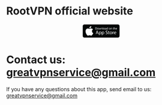 # RootVPN official website

<div align="center">
    <a href=""><img src="guide_assets/app-store-logo.png" width="20%"></a>
</div>

# Contact us: greatvpnservice@gmail.com
If you have any questions about this app, send email to us: greatvpnservice@gmail.com


<p></p>
